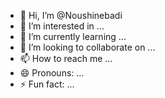 - 👋 Hi, I’m @Noushinebadi
- 👀 I’m interested in ...
- 🌱 I’m currently learning ...
- 💞️ I’m looking to collaborate on ...
- 📫 How to reach me ...
- 😄 Pronouns: ...
- ⚡ Fun fact: ...

<!---
Noushinebadi/Noushinebadi is a ✨ special ✨ repository because its `README.md` (this file) appears on your GitHub profile.
You can click the Preview link to take a look at your changes.
--->
